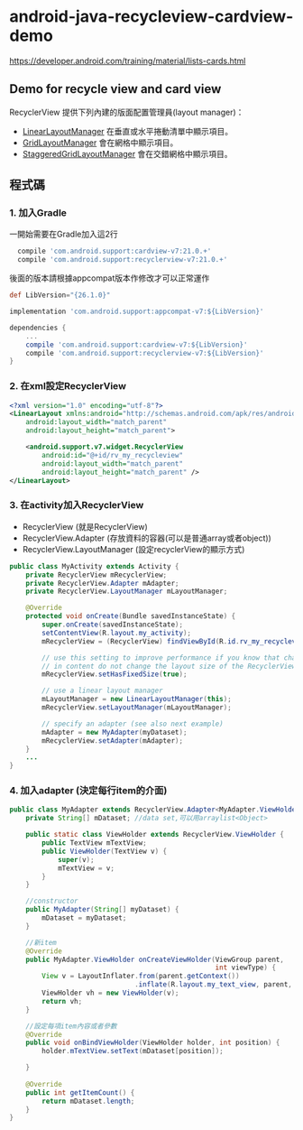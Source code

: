# android-java-recycleview-cardview-demo

https://developer.android.com/training/material/lists-cards.html

## Demo for recycle view and card view
RecyclerView 提供下列內建的版面配置管理員(layout manager)：

+ [LinearLayoutManager](https://developer.android.com/reference/android/support/v7/widget/LinearLayoutManager.html) 在垂直或水平捲動清單中顯示項目。
+ [GridLayoutManager](https://developer.android.com/reference/android/support/v7/widget/GridLayoutManager.html) 會在網格中顯示項目。
+ [StaggeredGridLayoutManager](https://developer.android.com/reference/android/support/v7/widget/StaggeredGridLayoutManager.html) 會在交錯網格中顯示項目。

## 程式碼
### 1. 加入Gradle
 一開始需要在Gradle加入這2行
```gradle
  compile 'com.android.support:cardview-v7:21.0.+'
  compile 'com.android.support:recyclerview-v7:21.0.+'
```
後面的版本請根據appcompat版本作修改才可以正常運作
```gradle
def LibVersion="{26.1.0}"

implementation 'com.android.support:appcompat-v7:${LibVersion}'

dependencies {
    ...
    compile 'com.android.support:cardview-v7:${LibVersion}'
    compile 'com.android.support:recyclerview-v7:${LibVersion}'
}
```

### 2. 在xml設定RecyclerView
```xml
<?xml version="1.0" encoding="utf-8"?>
<LinearLayout xmlns:android="http://schemas.android.com/apk/res/android"
    android:layout_width="match_parent"
    android:layout_height="match_parent">

    <android.support.v7.widget.RecyclerView
        android:id="@+id/rv_my_recycleview"
        android:layout_width="match_parent"
        android:layout_height="match_parent" />
</LinearLayout>
```

### 3. 在activity加入RecyclerView
+ RecyclerView (就是RecyclerView)
+ RecyclerView.Adapter (存放資料的容器(可以是普通array或者object))
+ RecyclerView.LayoutManager (設定recyclerView的顯示方式)
```java
public class MyActivity extends Activity {
    private RecyclerView mRecyclerView;
    private RecyclerView.Adapter mAdapter;
    private RecyclerView.LayoutManager mLayoutManager;

    @Override
    protected void onCreate(Bundle savedInstanceState) {
        super.onCreate(savedInstanceState);
        setContentView(R.layout.my_activity);
        mRecyclerView = (RecyclerView) findViewById(R.id.rv_my_recycleview);

        // use this setting to improve performance if you know that changes
        // in content do not change the layout size of the RecyclerView
        mRecyclerView.setHasFixedSize(true);

        // use a linear layout manager
        mLayoutManager = new LinearLayoutManager(this);
        mRecyclerView.setLayoutManager(mLayoutManager);

        // specify an adapter (see also next example)
        mAdapter = new MyAdapter(myDataset);
        mRecyclerView.setAdapter(mAdapter);
    }
    ...
}
```

### 4. 加入adapter (決定每行item的介面)

```java
public class MyAdapter extends RecyclerView.Adapter<MyAdapter.ViewHolder> {
    private String[] mDataset; //data set,可以用arraylist<Object>

    public static class ViewHolder extends RecyclerView.ViewHolder {
        public TextView mTextView;
        public ViewHolder(TextView v) {
            super(v);
            mTextView = v;
        }
    }

	//constructor
    public MyAdapter(String[] myDataset) {
        mDataset = myDataset;
    }

	//新item
    @Override
    public MyAdapter.ViewHolder onCreateViewHolder(ViewGroup parent,
                                                   int viewType) {
        View v = LayoutInflater.from(parent.getContext())
                               .inflate(R.layout.my_text_view, parent, false);
        ViewHolder vh = new ViewHolder(v);
        return vh;
    }

	//設定每項item內容或者參數
    @Override
    public void onBindViewHolder(ViewHolder holder, int position) {
        holder.mTextView.setText(mDataset[position]);

    }
	
    @Override
    public int getItemCount() {
        return mDataset.length;
    }
}
```